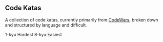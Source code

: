 ## Code Katas

A collection of code katas, currently primarily from [CodeWars](https://codewards.com), broken down and structured by language and difficult.

1-kyu Hardest
8-kyu Easiest
